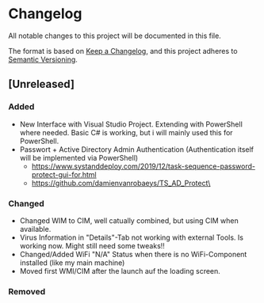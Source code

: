 # Changelog
All notable changes to this project will be documented in this file.

The format is based on [Keep a Changelog](https://keepachangelog.com/en/1.0.0/),
and this project adheres to [Semantic Versioning](https://semver.org/spec/v2.0.0.html).

## [Unreleased]
### Added
- New Interface with Visual Studio Project. Extending with PowerShell where needed. Basic C# is working, but i will mainly used this for PowerShell.
- Passwort + Active Directory Admin Authentication (Authentication itself will be implemented via PowerShell)
  - https://www.systanddeploy.com/2019/12/task-sequence-password-protect-gui-for.html
  - https://github.com/damienvanrobaeys/TS_AD_Protect\

### Changed
- Changed WIM to CIM, well catually combined, but using CIM when available.
- Virus Information in "Details"-Tab not working with external Tools. Is working now. Might still need some tweaks!!
- Changed/Added WiFi "N/A" Status when there is no WiFi-Component installed (like my main machine)
- Moved first WMI/CIM after the launch auf the loading screen.

### Removed